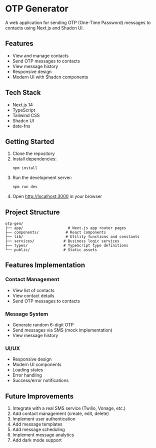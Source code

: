 # OTP Generator

A web application for sending OTP (One-Time Password) messages to contacts using Next.js and Shadcn UI.

## Features

- View and manage contacts
- Send OTP messages to contacts
- View message history
- Responsive design
- Modern UI with Shadcn components

## Tech Stack

- Next.js 14
- TypeScript
- Tailwind CSS
- Shadcn UI
- date-fns

## Getting Started

1. Clone the repository
2. Install dependencies:
   ```bash
   npm install
   ```
3. Run the development server:
   ```bash
   npm run dev
   ```
4. Open [http://localhost:3000](http://localhost:3000) in your browser

## Project Structure

```
otp-gen/
├── app/                    # Next.js app router pages
├── components/            # React components
├── lib/                   # Utility functions and constants
├── services/             # Business logic services
├── types/                # TypeScript type definitions
└── public/               # Static assets
```

## Features Implementation

### Contact Management
- View list of contacts
- View contact details
- Send OTP messages to contacts

### Message System
- Generate random 6-digit OTP
- Send messages via SMS (mock implementation)
- View message history

### UI/UX
- Responsive design
- Modern UI components
- Loading states
- Error handling
- Success/error notifications

## Future Improvements

1. Integrate with a real SMS service (Twilio, Vonage, etc.)
2. Add contact management (create, edit, delete)
3. Implement user authentication
4. Add message templates
5. Add message scheduling
6. Implement message analytics
7. Add dark mode support 